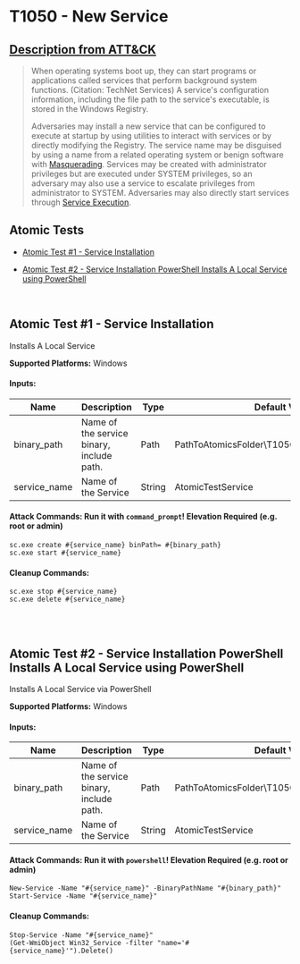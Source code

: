 # T1050 - New Service
## [Description from ATT&CK](https://attack.mitre.org/wiki/Technique/T1050)
<blockquote>When operating systems boot up, they can start programs or applications called services that perform background system functions. (Citation: TechNet Services) A service's configuration information, including the file path to the service's executable, is stored in the Windows Registry. 

Adversaries may install a new service that can be configured to execute at startup by using utilities to interact with services or by directly modifying the Registry. The service name may be disguised by using a name from a related operating system or benign software with [Masquerading](https://attack.mitre.org/techniques/T1036). Services may be created with administrator privileges but are executed under SYSTEM privileges, so an adversary may also use a service to escalate privileges from administrator to SYSTEM. Adversaries may also directly start services through [Service Execution](https://attack.mitre.org/techniques/T1035).</blockquote>

## Atomic Tests

- [Atomic Test #1 - Service Installation](#atomic-test-1---service-installation)

- [Atomic Test #2 - Service Installation PowerShell Installs A Local Service using PowerShell](#atomic-test-2---service-installation-powershell-installs-a-local-service-using-powershell)


<br/>

## Atomic Test #1 - Service Installation
Installs A Local Service

**Supported Platforms:** Windows


#### Inputs:
| Name | Description | Type | Default Value | 
|------|-------------|------|---------------|
| binary_path | Name of the service binary, include path. | Path | PathToAtomicsFolder\T1050\bin\AtomicService.exe|
| service_name | Name of the Service | String | AtomicTestService|


#### Attack Commands: Run it with `command_prompt`!  Elevation Required (e.g. root or admin) 
```
sc.exe create #{service_name} binPath= #{binary_path}
sc.exe start #{service_name}
```

#### Cleanup Commands:
```
sc.exe stop #{service_name}
sc.exe delete #{service_name}
```





<br/>
<br/>

## Atomic Test #2 - Service Installation PowerShell Installs A Local Service using PowerShell
Installs A Local Service via PowerShell

**Supported Platforms:** Windows


#### Inputs:
| Name | Description | Type | Default Value | 
|------|-------------|------|---------------|
| binary_path | Name of the service binary, include path. | Path | PathToAtomicsFolder\T1050\bin\AtomicService.exe|
| service_name | Name of the Service | String | AtomicTestService|


#### Attack Commands: Run it with `powershell`!  Elevation Required (e.g. root or admin) 
```
New-Service -Name "#{service_name}" -BinaryPathName "#{binary_path}"
Start-Service -Name "#{service_name}"
```

#### Cleanup Commands:
```
Stop-Service -Name "#{service_name}"
(Get-WmiObject Win32_Service -filter "name='#{service_name}'").Delete()
```





<br/>
